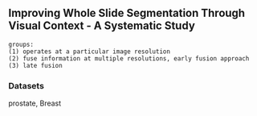 ## Improving Whole Slide Segmentation Through Visual Context - A Systematic Study

```
groups:
(1) operates at a particular image resolution
(2) fuse information at multiple resolutions, early fusion approach
(3) late fusion
```

### Datasets
prostate, Breast

